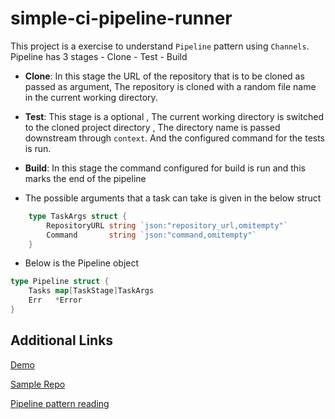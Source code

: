 # simple-ci-pipeline-runner

This project  is a exercise  to understand ``Pipeline`` pattern using ``Channels``. Pipeline has 3 stages
    - Clone
    - Test
    - Build

- **Clone**: In this stage the URL of the repository that is to be cloned as passed as argument, The repository is cloned with a random file name in the current working directory.

- **Test**: This stage is a optional , The current working directory is switched to the cloned project directory , The directory name is passed downstream through ``context``. And the configured command for the tests is run.

- **Build**: In this stage the command configured for build is run and this marks the end of the pipeline


- The  possible arguments that a  task can take is given in the below struct

```go
    type TaskArgs struct {
        RepositoryURL string `json:"repository_url,omitempty"`
        Command       string `json:"command,omitempty"`
    }
```

- Below is the Pipeline object

```go
type Pipeline struct {
	Tasks map[TaskStage]TaskArgs
	Err   *Error
}
```

## Additional Links

[Demo](https://youtu.be/dPiFzJVhjZI)

[Sample Repo](https://github.com/VarthanV/sample-nodejs-app)

[Pipeline pattern reading](https://github.com/VarthanV/go-concurrency-exercises/tree/main/pipelines)

